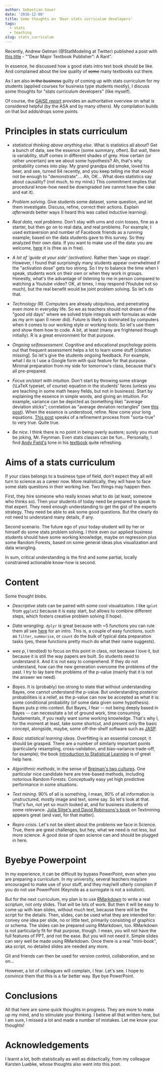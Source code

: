 ```yaml
---
author: Sebastian Sauer
date: '2016-12-08'
title: Some thoughts on 'Dear stats curriculum developers'
tags:
  - stats
  - teaching
slug: stats_curriculum
---
```





Recently, Andrew Gelman (@StatModeling at Twitter) published a post with [this title](http://andrewgelman.com/2016/12/07/dear-major-academic-publisher/) - "“Dear Major Textbook Publisher”: A Rant".

In essence, he discussed how a good stats intro text book should be like. And complained about the low quality of ~~some~~ many textbooks out there.

As I am also ~~in the business~~ guilty of coming up with stats curriculum for my students (applied courses for business type students mostly), I discuss some thoughts for "stats curriculum developers" (like myself).


Of course, the [GAISE report](http://www.amstat.org/asa/education/Guidelines-for-Assessment-and-Instruction-in-Statistics-Education-Reports.aspx) provides an authoritative overview on what is considered helpful (by the ASA and by many others). My compilation builds on that but adds/drops some points.


# Principles in stats curriculum

- *statistical thinking above anything else*.  What is statistics all about? Get a bunch of data, see the essence (some summary, often). But wait, there is variability, stuff  comes in different shades of grey. How certain (or rather *un*certain) are we about some hypothesis? Ah, that's why probability comes into play. My grand grandpa did smoke, loved his beer, and see, turned 94 recently, and you keep telling me that would not be enough to "demonstrate".... Ah, OK... What does statistics say about causality? (not much, to my mind.) This commitment implies that procedural know-how need be downgraded (we cannot have the cake and eat it).
  
- *Problem solving*.  Give students some dataset, some question, and let them investigate. Discuss, refine, correct their actions. Explain *afterwards* better ways (I heard this was called inductive learning).
  
- *Real data, real problems*.  Don't stay with urns and coin tosses, fine as a starter, but then go on to real data, and real problems. For example, I used extraversion and number of Facebook friends as a running example; based on the data students gave to this survey. So they analyzed their own data. If you want to make use of the data: you are welcome, [here](https://osf.io/4kgzh/) it is (free as in free).
  
- *A lot of 'guide at your side' (activation)*.  Rather then 'sage on stage'. However, I found that surprisingly many students appear overwhelmed if the "activation dose" gets too strong. So I try to balance the time when I speak, students work on their own or when they work in groups. Honestly, what's the advantage of listening to me in person compared to watching a Youtube video? OK, at times, I may respond (Youtube not so much), but the real benefit would be joint problem solving. So let's do that.
  
- *Technology (R)*.  Computers are already ubiquitous, and penetrating even more in everyday life. So we as teachers should not dream of the "good old days" where we solved triple integrals with formulas as wide as my arm span (I never did). Future is likely to dominated by computers when it comes to our working style or working tools. So let's use them and show them how to code. A bit, at least (many are frightened though initially). R is a great environment for that purpose.
  
- *Ongoing selfassessment*.  Cognitive and educational psychology points out that frequent assessment helps a lot to learn some stuff [citation missing]. So let's give the students ongoing feedback. For example, what I do is I use a Google form with quiz feature for that purpose. Minimal preparation from my side for tomorrow's class, because that's all pre-prepared.
  
  
- *Focus on/start with intuition*.  Don't start by throwing some strange (\LaTeX typeset, of course) equation in the students' faces (unless you are teaching in some math heavy fields, but not in business). Start by explaining the essence in simple words, and giving an intuition. For example, variance can be depicted as (something like) "average deviation sticks"; correlation as "average deviation rectangles" (see [this post](https://sebastiansauer.github.io/correlation-intuition/)). When the essence is understood, refine. Now come your long equations. [This post](https://betterexplained.com/articles/proofs-vs-explanations/) speaks of a refinement process from "sorta-true" to very true. Quite true.
  
- *Be nice*.  I think there is no point in being overly austere; surely you must be joking, Mr. Feynman. Even stats classes can be fun... Personally, I find [Andy Field's](http://www.statisticshell.com) tone in his [textbook](https://uk.sagepub.com/en-gb/eur/discovering-statistics-using-r/book236067%20) quite refreshing. 
  
  
# Aims of a stats curriculum
If your class belongs to a business type of field, don't expect they all will turn to science as a career now. More realistically, they will have to face some stats questions in their working live. Two things may happen then. 

First, they hire someone who really knows what to do (at least, someone who thinks so). Then your students of today need be prepared to speak to that expert. They need enough understanding to get the gist of the experts strategy. They need be able to ask some good questions. But the clearly do not need to understand many details, if any. 

Second scenario. The future ego of your today-student will by her or himself do some stats problem solving. I think even our applied business students should have some working knowledge, maybe on regression plus some Random Forests, based on some general ideas plus visualization and data wrangling.

In sum, critical understanding is the first and some partial, locally constrained actionable know-how is second.
  
  
  
# Content

Some thought blobs.

- *Descriptive stats*  can be paired with some cool visualization. I like `qplot` from `ggplot2` because it is easy start, but allows to combine different steps, which fosters creative problem solving (I hope). 

- *Data wrangling*.  `dplyr` is great because with ~5 functions you can rule them all see [here](https://cran.rstudio.com/web/packages/dplyr/vignettes/introduction.html) for an intro. This is, a couple of easy functions, such as `filter`, `summarise`, or `count` do the bulk of typical data preparation tasks (yes, these functions pretty much do what their name suggests).

- *wee p*,  I tend(ed) to focus on this point in class, not because I love it, but because it is still the way papers are built. So students need to understand it. And it is not easy to comprehend. If they do not understand, how can the new generation overcome the problems of the past. I try to lay bare the problems of the p-value (mainly that it is not the answer we need).

- *Bayes*.  It is (probably) too strong to state that without understanding Bayes, one cannot understand the p-value. But understanding posterior probabilities is a relief, as the p-value can now be accepted as what it is: some conditional probability (of some data given some hypothesis). Bayes puts p into context. But Bayes, I fear -- not being deeply based in Bayes -- can necessitate a lot of ground work, time consuming fundamentals, if you really want some working knowledge. That's why I, for the moment at least, take some shortcut, and present only the basic concept, alongside, maybe, some off-the-shelf software such as [JASP](https://jasp-stats.org).

- *Basic statistical learning ideas*.  Overfitting is an essential concept; it should be grasped. There are a number of similarly important points (particularly resampling, cross-validation, and bias-variance trade-off, for example); the book [Introduction to Statistical Learning](http://www-bcf.usc.edu/~gareth/ISL/) is of great help here.

- *Algorithmic methods*, in the sense of [Breiman's two cultures](http://www.stat.uchicago.edu/~lekheng/courses/191f09/breiman.pdf). One particular nice candidate here are tree-based methods, including notorious Random Forests. Conceptually easy yet high predictive performance in some situations.

- *Text mining*. 90% of all is something, I mean, 90% of all information is unstructured, mostly image and text, some say. So let's look at that. That's fun, not yet so much looked at, and for business students of some relevance. [Julia Silge's and David Robinsons's book](http://tidytextmining.com) on Textmining appears great (and vast, for that matter).

- *Repro crisis*. Let's not be silent about the problems we face in Science. True, there are great challenges, but hey, what we need is not less, but more science. A good dose of open science can and should be plugged in here.


# Byebye Powerpoint
In my experience, it can be difficult by bypass PowerPoint, even when you are preparing a curriculum. In my university, several teachers may/are encouraged to make use of your stuff, and they may/will utterly complain if you do not use PowerPoint (Keynote as a surrogate is not a solution).

But for the next curriculum, my plan is to use [RMarkdown](http://rmarkdown.rstudio.com) to write a real scriptum, not only slides. That will be lots of work. But then it will be easy to come up with lean slides, without much text, because there will be the script for the details. Then, slides, can be used what they are intended for: convey one idea per slide, no or little text, primarily consisting of graphics or schema. The slides can be prepared using RMarkdown, too. RMarkdown is not particularly fit for that purpose, though. I mean, you will not have the full features of PPT, and not the ease. But you will not need it. Simple slides can very well be made using RMarkdown. Once there is a real "mini-book", aka script, no detailed slides are needed any more. 

Git and friends can then be used for version control, collaboration, and so on... 

However, a lot of colleagues will complain, I fear. Let's see. I hope to convince them that this is a far better way. Bye bye PowerPoint.


# Conclusions

All that here are some quick thoughts in progress. They are more to make up my mind, and to stimulate your thinking. I believe all that written here, but I am sure, I missed a lot and made a number of mistakes. Let me know your thoughts!


# Acknowledgements

I learnt a lot, both statistically as well as didactically, from my colleague Karsten Luebke, whose thoughts also went into this post.

